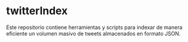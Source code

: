 # twitterIndex
Este repositorio contiene herramientas y scripts para indexar de manera eficiente un volumen masivo de tweets almacenados en formato JSON.
